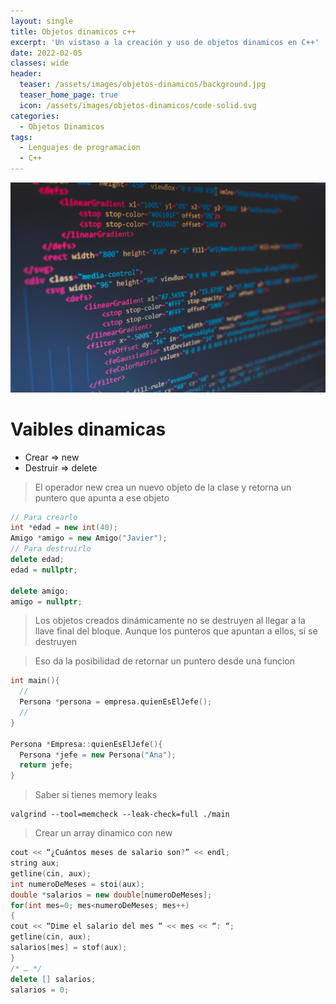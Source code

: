 ```yaml
---
layout: single
title: Objetos dinamicos c++
excerpt: 'Un vistaso a la creación y uso de objetos dinamicos en C++'
date: 2022-02-05
classes: wide
header:
  teaser: /assets/images/objetos-dinamicos/background.jpg
  teaser_home_page: true
  icon: /assets/images/objetos-dinamicos/code-solid.svg
categories:
  - Objetos Dinamicos
tags:
  - Lenguajes de programacion
  - C++
---
```


![Programming Image](/assets/images/objetos-dinamicos/background.jpg)

# Vaibles dinamicas

- Crear => new
- Destruir => delete

> El operador new crea un nuevo objeto de la clase y retorna un puntero que apunta a ese objeto

```cpp
// Para crearlo
int *edad = new int(40);
Amigo *amigo = new Amigo("Javier");
// Para destruirlo
delete edad;
edad = nullptr;

delete amigo;
amigo = nullptr;
```

> Los objetos creados dinámicamente no se destruyen al llegar a la llave final del bloque. Aunque los punteros que apuntan a ellos, sí se destruyen

>Eso da la posibilidad de retornar un puntero desde una funcion

```cpp
int main(){
  //
  Persona *persona = empresa.quienEsElJefe();
  //
}

Persona *Empresa::quienEsElJefe(){
  Persona *jefe = new Persona("Ana");
  return jefe;
}
```

>Saber si tienes memory leaks
```
valgrind --tool=memcheck --leak-check=full ./main
```

>Crear un array dinamico con new
```cpp
cout << “¿Cuántos meses de salario son?” << endl;
string aux;
getline(cin, aux);
int numeroDeMeses = stoi(aux);
double *salarios = new double[numeroDeMeses];
for(int mes=0; mes<numeroDeMeses; mes++)
{
cout << “Dime el salario del mes “ << mes << “: “;
getline(cin, aux);
salarios[mes] = stof(aux);
}
/* … */
delete [] salarios;
salarios = 0;
```
